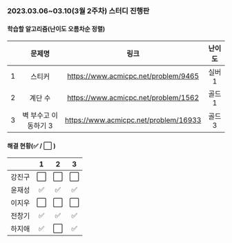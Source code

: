 ### 2023.03.06~03.10(3월 2주차) 스터디 진행판

#### 학습할 알고리즘(난이도 오름차순 정렬)

|      |      문제명      |                             링크                             | 난이도 |
| :--: | :--------------: | :----------------------------------------------------------: | :----: |
|  1   | 스티커 | https://www.acmicpc.net/problem/9465 |  실버1  |
|  2   |  계단 수  | https://www.acmicpc.net/problem/1562 |  골드1  |
|  3   |   벽 부수고 이동하기 3   | https://www.acmicpc.net/problem/16933 |  골드3  |

#### 해결 현황(:white_check_mark: / :white_large_square:  )

|        |          1           |          2           |          3           |
| :----: | :------------------: | :------------------: | :------------------: |
| 강진구 | :white_large_square: | :white_large_square: | :white_large_square: |
| 윤재성 | :white_check_mark: | :white_check_mark: | :white_check_mark: |
| 이지우 | :white_large_square: | :white_large_square: | :white_large_square: |
| 전창기 |  :white_check_mark:  |  :white_check_mark:  |  :white_check_mark:  |
| 하지애 | :white_check_mark: | :white_large_square: | :white_check_mark: |

